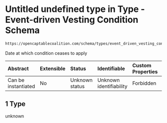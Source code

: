 # Untitled undefined type in Type - Event-driven Vesting Condition Schema

```txt
https://opencaptablecoalition.com/schema/types/event_driven_vesting_condition#/properties/event_expiration/oneOf/1
```

Date at which condition ceases to apply

| Abstract            | Extensible | Status         | Identifiable            | Custom Properties | Additional Properties | Access Restrictions | Defined In                                                                                                                    |
| :------------------ | :--------- | :------------- | :---------------------- | :---------------- | :-------------------- | :------------------ | :---------------------------------------------------------------------------------------------------------------------------- |
| Can be instantiated | No         | Unknown status | Unknown identifiability | Forbidden         | Allowed               | none                | [EventDrivenVestingCondition.schema.json*](../../schema/types/EventDrivenVestingCondition.schema.json "open original schema") |

## 1 Type

unknown
